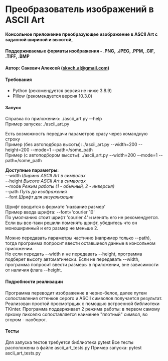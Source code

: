 # Преобразователь изображений в ASCII Art

#### Консольное приложение преобразующее изображение в ASCII Art c заданной шириной и высотой, 
#### Поддерживаемые форматы изображения -  .PNG, .JPEG, .PPM, .GIF, .TIFF, .BMP
#### Автор: Сакевич Алексей (skvch.al@gmail.com)

#### Требования
- Python (рекомендуется версия не ниже 3.8.9)
- Pillow (рекомендуется версия 10.3.0)

#### Запуск
Справка по приложению: ./ascii_art.py --help  
Пример запуска: ./ascii_art.py  

Есть возможность передачи параметров сразу через командную строку  
Пример (без автоподбора высоты): ./ascii_art.py --width=200 --height=200 --mode=1 --path=/some_path  
Пример (с автоподбором высоты): ./ascii_art.py --width=200 --mode=1 --path=/some_path  

__Доступные параметры:__   
--width _Ширина ASCII Art в символах_  
--height _Высота ASCII Art в символах_  
--mode _Режим работы (1 - обычный, 2 - инверсия)_    
--path _Путь до изображения_  
--font _Шрифт для визуализации_  

Шрифт вводится в формате 'название размер'  
Пример ввода шрифта: --font='courier 10'   
По умолчанию стоит шрифт 'courier 4' и менять его не рекомендуется.  
Если вы все-таки решили поменять шрифт, убедитесь что он моноширинный и его размер не меньше 2.  

Можно передавать параметры частично (например только --path), тогда программа попросит ввести оставшиеся данные в консольном приложении.  
Но если передать --width и не передавать --height, программа подберет высоту автоматически.
Если не передавать --width, программа попросит ввести размеры в приложении, вне зависимости от наличия флага --height.

#### Подробности реализации
Программа переводит изображение в черно-белое, далее путем сопоставления оттенков серого и ASCII символов получается результат.
Реализован простой просмотрщик с помощью встроенной библиотеки TKinter.
Программа поддерживает 2 режима работы: в первом самому яркому пикселю сопоставляется наименее "плотный" cимвол, во втором - наоборот.

#### Тесты
Для запуска тестов требуется библиотека pytest
Все тесты расположены в файле ascii_art_tests.py
Пример запуска: pytest ascii_art_tests.py